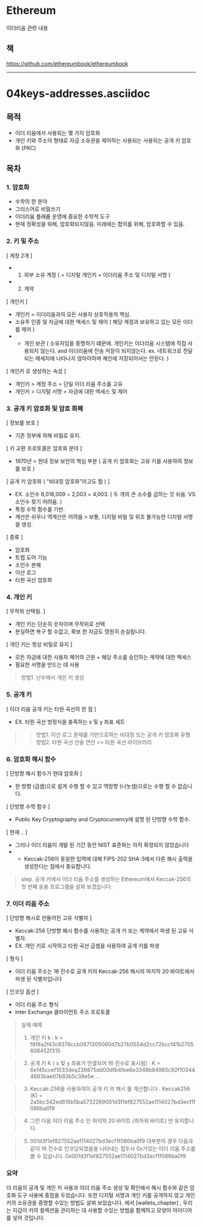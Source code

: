 # Ethereum
이더리움 관련 내용 

## 책
https://github.com/ethereumbook/ethereumbook

---- 





# 04keys-addresses.asciidoc
## 목적
* 이더 리움에서 사용되는 몇 가지 암호화
* 개인 키와 주소의 형태로 자금 소유권을 제어하는 사용되는 사용되는 공개 키 암호화 (PKC)


## 목차
### 1. 암호화
- 수학의 한 분야
- 그리스어로 비밀쓰기
- 이더리움 플래폼 운영에 중요한 수학적 도구
- 현재 정확성을 위해, 암호화되지않음. 미래에는 합의를 위해, 암호화할 수 있음.


### 2. 키 및 주소
[ 계정 2개 ] 
* 1. 외부 소유 계정 ( = 디지털 개인키 + 이더리움 주소 및 디지털 서명 ) 
* 2. 계약

[ 개인키 ]
- 개인키 = 이더리움과의 모든 사용자 상호작용의 핵심. 
- 소유주 인증 및 자금에 대한 액세스 및 제어 ( 해당 계정과 보유하고 있는 모든 이더를 제어 )
- - 개인 보관 
( 소유자임을 증명하기 떄문에. 개인키는 이더리움 시스템에 직접 사용되지 않는다. and 이더리움에 전송 저장이 되지않는다. ex. 네트워크로 전달되는 메세지에 나타나지 않아야하며 체인에 저장되어서는 안된다.  ) 

[ 개인키 로 생성하는 속성 ]
- 개인키 > 계정 주소 = 단일 이더 리움 주소를 고유
- 개인키 > 디지털 서명 = 자금에 대한 액세스 및 제어

### 3. 공개 키 암호화 및 암호 화폐
[ 정보를 보호 ]
- 기존 정부에 의해 비밀로 유지.

[ 키 교환 프로토콜은 암호화 분야 ]
- 1970년 > 현대 정보 보안의 핵심 부분 ( 공개 키 암호화는 고유 키를 사용하여 정보를 보호 ) 

[ 공개 키 암호화 ( "비대칭 암호화"라고도 함 ) ] 
- EX. 소인수 8,018,009 ÷ 2,003 = 4,003.  ( 두 개의 큰 소수를 곱하는 것 쉬움. VS 소인수 찾기 어려움. ) 
- 특정 수학 함수를 기반.
- 계산은 쉬우나 역계산은 어려움 > 보통, 디지털 비밀 및 위조 불가능한 디지털 서명을 생성.

[ 종류 ] 
- 암호화
- 트랩 도어 기능
- 소인수 분해
- 이산 로그
- 타원 곡선 암호화


### 4. 개인 키
[ 무작위 선택됨. ] 
- 개인 키는 단순히 숫자이며 무작위로 선택
- 분실하면 복구 할 수없고, 확보 한 자금도 영원히 손실됩니다.

[ 개인 키는 항상 비밀로 유지 ] 
- 모든 자금에 대한 사용자 제어의 근원 + 해당 주소를 승인하는 계약에 대한 액세스
- 필요한 서명을 만드는 데 사용

> 방법1. 난수에서 개인 키 생성


### 5. 공개 키
[ 이더 리움 공개 키는 타원 곡선의 한 점 ]
- EX.  타원 곡선 방정식을 충족하는 x 및 y 좌표 세트 

>> 방법1. 이산 로그 문제를 기반으로하는 비대칭 또는 공개 키 암호화 유형
>> 방법2. 타원 곡선 산술 연산 => 타원 곡선 라이브러리


### 6. 암호화 해시 함수
[ 단방향 해시 함수가 현대 암호화 ]
- 한 방향 (곱셈)으로 쉽게 수행 할 수 있고 역방향 (나눗셈)으로는 수행 할 수 없습니다.

[ 단방향 수학 함수 ] 
- Public Key Cryptography and Cryptocurrency에 설명 된 단방향 수학 함수.

[ 현재 .. ]
- 그러나 이더 리움이 개발 된 기간 동안 NIST 표준화는 아직 확정되지 않았습니다
- - Keccak-256이 동일한 입력에 대해 FIPS-202 SHA-3에서 다른 해시 출력을 생성한다는 점에서 중요합니다.

> step. 공개 키에서 이더 리움 주소를 생성하는 Ethereum에서 Keccak-256의 첫 번째 응용 프로그램을 살펴 보겠습니다.

### 7. 이더 리움 주소
[ 단방향 해시로 만들어진 고유 식별자 ] 
- Keccak-256 단방향 해시 함수를 사용하는 공개 키 또는 계약에서 파생 된 고유 식별자.
- EX.  개인 키로 시작하고 타원 곡선 곱셈을 사용하여 공개 키를 파생

[ 형식 ]
- 이더 리움 주소는 16 진수로 공개 키의 Keccak-256 해시의 마지막 20 바이트에서 파생 된 식별자입니다

[ 인코딩 옵션 ] 
- 이더 리움 주소 형식
- Inter Exchange 클라이언트 주소 프로토콜

> 실제 예제
> 1) 개인 키 k : k = f8f8a2f43c8376ccb0871305060d7b27b0554d2cc72bccf41b2705608452f315

> 2) 공개 키 K ( x 및 y 좌표가 연결되어 16 진수로 표시됨) : K = 
> 6e145ccef1033dea239875dd00dfb4fee6e3348b84985c92f103444683bae07b83b5c38e5e ...

> 3) Keccak-256을 사용하여이 공개 키 의 해시 를 계산합니다 . Keccak256 (K) = 2a5bc342ed616b5ba5732269001d3f1ef827552ae1114027bd3ecf1f086ba0f9

> 4) 그런 다음 이더 리움 주소 인 마지막 20 바이트 (최하위 바이트) 만 유지합니다.

> 5) 001d3f1ef827552ae1114027bd3ecf1f086ba0f9
> 대부분의 경우 다음과 같이 16 진수로 인코딩되었음을 나타내는 접두사 0x가있는 이더 리움 주소를 볼 수 있습니다. 0x001d3f1ef827552ae1114027bd3ecf1f086ba0f9



### 요약
더 리움의 공개 및 개인 키 사용과 이더 리움 주소 생성 및 확인에서 해시 함수와 같은 암호화 도구 사용에 중점을 두었습니다. 또한 디지털 서명과 개인 키를 공개하지 않고 개인 키의 소유권을 증명할 수있는 방법도 살펴 보았습니다. 에서 [wallets_chapter] , 우리는 지갑이 키의 컬렉션을 관리하는 데 사용할 수있는 방법을 함께하고 모양이 아이디어를 넣어 것입니다.
